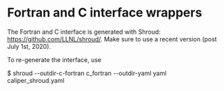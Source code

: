 # Fortran and C interface wrappers

The Fortran and C interface is generated with Shroud: https://github.com/LLNL/shroud/.
Make sure to use a recent version (post July 1st, 2020).

To re-generate the interface, use

   $ shroud --outdir-c-fortran c_fortran --outdir-yaml yaml caliper_shroud.yaml
